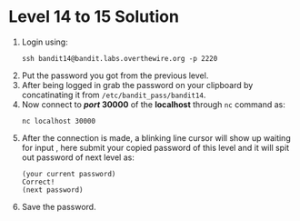 # Level 14 to 15 Solution

1. Login using:
    ```
    ssh bandit14@bandit.labs.overthewire.org -p 2220
    ```
2. Put the password you got from the previous level.
3. After being logged in grab the password on your clipboard by concatinating it from `/etc/bandit_pass/bandit14`.
4. Now connect to **_port_ 30000** of the **localhost** through `nc` command as:
    ```
    nc localhost 30000
    ```
5. After the connection is made, a blinking line cursor will show up waiting for input , here submit your copied password of this level and it will spit out password of next level as:
    ```
    (your current password)
    Correct!
    (next password)
    ```
6. Save the password.